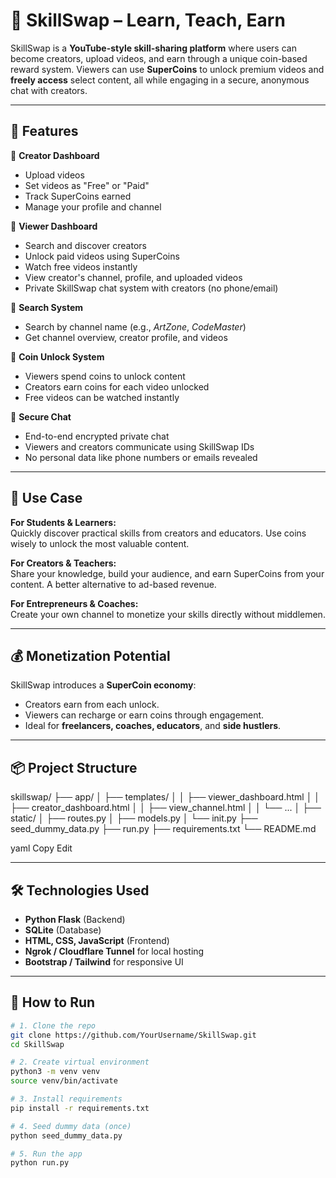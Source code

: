 # 🌟 SkillSwap – Learn, Teach, Earn

SkillSwap is a **YouTube-style skill-sharing platform** where users can become creators, upload videos, and earn through a unique coin-based reward system. Viewers can use **SuperCoins** to unlock premium videos and **freely access** select content, all while engaging in a secure, anonymous chat with creators.

---

## 🚀 Features

🔹 **Creator Dashboard**  
- Upload videos  
- Set videos as "Free" or "Paid"  
- Track SuperCoins earned  
- Manage your profile and channel  

🔹 **Viewer Dashboard**  
- Search and discover creators  
- Unlock paid videos using SuperCoins  
- Watch free videos instantly  
- View creator's channel, profile, and uploaded videos  
- Private SkillSwap chat system with creators (no phone/email)  

🔹 **Search System**  
- Search by channel name (e.g., *ArtZone*, *CodeMaster*)  
- Get channel overview, creator profile, and videos  

🔹 **Coin Unlock System**  
- Viewers spend coins to unlock content  
- Creators earn coins for each video unlocked  
- Free videos can be watched instantly  

🔹 **Secure Chat**  
- End-to-end encrypted private chat  
- Viewers and creators communicate using SkillSwap IDs  
- No personal data like phone numbers or emails revealed  

---

## 💼 Use Case

**For Students & Learners:**  
Quickly discover practical skills from creators and educators. Use coins wisely to unlock the most valuable content.

**For Creators & Teachers:**  
Share your knowledge, build your audience, and earn SuperCoins from your content. A better alternative to ad-based revenue.

**For Entrepreneurs & Coaches:**  
Create your own channel to monetize your skills directly without middlemen.

---

## 💰 Monetization Potential

SkillSwap introduces a **SuperCoin economy**:
- Creators earn from each unlock.
- Viewers can recharge or earn coins through engagement.
- Ideal for **freelancers, coaches, educators**, and **side hustlers**.

---

## 📦 Project Structure

skillswap/
├── app/
│ ├── templates/
│ │ ├── viewer_dashboard.html
│ │ ├── creator_dashboard.html
│ │ ├── view_channel.html
│ │ └── ...
│ ├── static/
│ ├── routes.py
│ ├── models.py
│ └── init.py
├── seed_dummy_data.py
├── run.py
├── requirements.txt
└── README.md

yaml
Copy
Edit

---

## 🛠️ Technologies Used

- **Python Flask** (Backend)
- **SQLite** (Database)
- **HTML, CSS, JavaScript** (Frontend)
- **Ngrok / Cloudflare Tunnel** for local hosting
- **Bootstrap / Tailwind** for responsive UI

---

## 🧪 How to Run

```bash
# 1. Clone the repo
git clone https://github.com/YourUsername/SkillSwap.git
cd SkillSwap

# 2. Create virtual environment
python3 -m venv venv
source venv/bin/activate

# 3. Install requirements
pip install -r requirements.txt

# 4. Seed dummy data (once)
python seed_dummy_data.py

# 5. Run the app
python run.py
